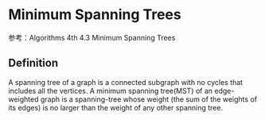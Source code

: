 # Minimum Spanning Trees
参考：Algorithms 4th 4.3 Minimum Spanning Trees

## Definition
A spanning tree of a graph is a connected subgraph with no cycles that includes all the vertices. 
A minimum spanning tree(MST) of an edge-weighted graph is a spanning-tree whose weight (the sum of the weights of its edges) is no larger than the weight of any other spanning tree.
